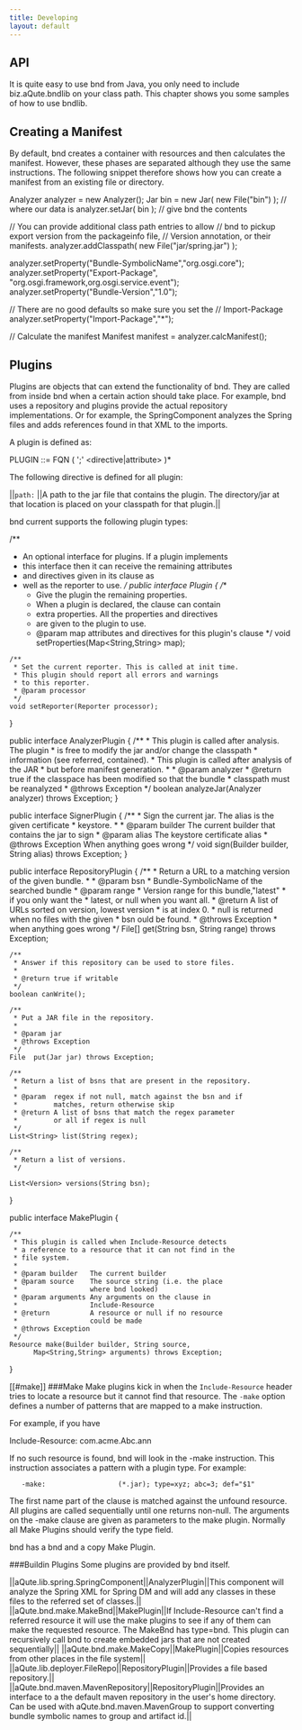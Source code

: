 ```yaml
---
title: Developing
layout: default
---
```




## API
It is quite easy to use bnd from Java, you only need to include biz.aQute.bndlib on your class path. This chapter shows you some samples of how to use bndlib.

## Creating a Manifest
By default, bnd creates a container with resources and then calculates the manifest. However, these phases are separated although they use the same instructions. The following snippet therefore shows how you can create a manifest from an existing file or directory.

  Analyzer analyzer = new Analyzer(); 
  Jar bin = new Jar( new File("bin") );  // where our data is
  analyzer.setJar( bin );                // give bnd the contents

  // You can provide additional class path entries to allow
  // bnd to pickup export version from the packageinfo file,
  // Version annotation, or their manifests.
  analyzer.addClasspath( new File("jar/spring.jar") );

  analyzer.setProperty("Bundle-SymbolicName","org.osgi.core");
  analyzer.setProperty("Export-Package", 
                       "org.osgi.framework,org.osgi.service.event");
  analyzer.setProperty("Bundle-Version","1.0");

  // There are no good defaults so make sure you set the 
  // Import-Package
  analyzer.setProperty("Import-Package","*");

  // Calculate the manifest
  Manifest manifest = analyzer.calcManifest();



## Plugins
Plugins are objects that can extend the functionality of bnd. They are called from inside bnd when a certain action should take place. For example, bnd uses a repository and plugins provide the actual repository implementations. Or for example, the SpringComponent analyzes the Spring files and adds references found in that XML to the imports.

A plugin is defined as:

  PLUGIN ::= FQN ( ';' <directive|attribute> )*

The following directive is defined for all plugin:

||`path:` ||A path to the jar file that contains the plugin. The directory/jar at that location is placed on your classpath for that plugin.||

bnd current supports the following plugin types:

  /**
   * An optional interface for plugins. If a plugin implements 
   * this interface then it can receive the remaining attributes 
   * and directives given in its clause as
   * well as the reporter to use.
   */
  public interface Plugin {
    /**
     * Give the plugin the remaining properties.
     * When a plugin is declared, the clause can contain 
     * extra properties. All the properties and directives 
     * are given to the plugin to use.
     * @param map attributes and directives for this plugin's clause
     */
    void setProperties(Map<String,String> map);
    
    /**
     * Set the current reporter. This is called at init time. 
     * This plugin should report all errors and warnings 
     * to this reporter.
     * @param processor
     */
    void setReporter(Reporter processor);
 }

  public interface AnalyzerPlugin {
    /**
     * This plugin is called after analysis. The plugin 
     * is free to modify the jar and/or change the classpath 
     * information (see referred, contained).
     * This plugin is called after analysis of the JAR 
     * but before manifest generation.
     * 
     * @param analyzer
     * @return true if the classpace has been modified so that the bundle
     *         classpath must be reanalyzed
     * @throws Exception
     */
    boolean analyzeJar(Analyzer analyzer) throws Exception;
  }

  public interface SignerPlugin {
    /**
     * Sign the current jar. The alias is the given certificate 
     * keystore.
     * 
     * @param builder   The current builder that contains the 
                        jar to sign
     * @param alias     The keystore certificate alias
     * @throws Exception When anything goes wrong
     */
    void sign(Builder builder, String alias) throws Exception;
  }

  public interface RepositoryPlugin {
    /**
     * Return a URL to a matching version of the given bundle.
     * 
     * @param bsn
     *            Bundle-SymbolicName of the searched bundle
     * @param range
     *            Version range for this bundle,"latest" 
     *            if you only want the
     *            latest, or null when you want all.
     * @return    A list of URLs sorted on version, lowest version 
     *            is at index 0.
     *            null is returned when no files with the given 
     *            bsn ould be found.
     * @throws Exception
     *             when anything goes wrong
     */
    File[] get(String bsn, String range) throws Exception;
    
    /**
     * Answer if this repository can be used to store files.
     * 
     * @return true if writable
     */
    boolean canWrite();
    
    /**
     * Put a JAR file in the repository.
     * 
     * @param jar
     * @throws Exception
     */
    File  put(Jar jar) throws Exception;
    
    /**
     * Return a list of bsns that are present in the repository.
     * 
     * @param  regex if not null, match against the bsn and if 
     *         matches, return otherwise skip
     * @return A list of bsns that match the regex parameter 
     *         or all if regex is null
     */
    List<String> list(String regex);
    
    /**
     * Return a list of versions.
     */
    
    List<Version> versions(String bsn);
  }

  public interface MakePlugin {

    /**
     * This plugin is called when Include-Resource detects 
     * a reference to a resource that it can not find in the 
     * file system.
     * 
     * @param builder   The current builder
     * @param source    The source string (i.e. the place 
     *                  where bnd looked)
     * @param arguments Any arguments on the clause in 
     *                  Include-Resource
     * @return          A resource or null if no resource 
     *                  could be made
     * @throws Exception
     */
    Resource make(Builder builder, String source, 
          Map<String,String> arguments) throws Exception;
  }

[[#make]]
###Make
Make plugins kick in when the `Include-Resource` header tries to locate a resource but it cannot find that resource. The `-make` option defines a number of patterns that are mapped to a make instruction.

For example, if you have

  Include-Resource:       com.acme.Abc.ann

If no such resource is found, bnd will look in the -make instruction. This instruction associates a pattern with a plugin type. For example:

       -make:                  (*.jar); type=xyz; abc=3; def="$1"

The first name part of the clause is matched against the unfound resource. All plugins are called sequentially until one returns non-null. The arguments on the -make clause are given as parameters to the make plugin. Normally all Make Plugins should verify the type field.

bnd has a bnd and a copy Make Plugin.

###Buildin Plugins
Some plugins are provided by bnd itself.

||aQute.lib.spring.SpringComponent||AnalyzerPlugin||This component will analyze the Spring XML for Spring DM and will add any classes in these files to the referred set of classes.||
||aQute.bnd.make.MakeBnd||MakePlugin||If Include-Resource can't find a referred resource it will use the make plugins to see if any of them can make the requested resource. The MakeBnd has type=bnd. This plugin can recursively call bnd to create embedded jars that are not created sequentially||
||aQute.bnd.make.MakeCopy||MakePlugin||Copies resources from other places in the file system||
||aQute.lib.deployer.FileRepo||RepositoryPlugin||Provides a file based repository.||
||aQute.bnd.maven.MavenRepository||RepositoryPlugin||Provides an interface to a the default maven repository in the user's home directory. Can be used with aQute.bnd.maven.MavenGroup to support converting bundle symbolic names to group and artifact id.||
